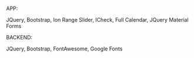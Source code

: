 APP:

JQuery,
Bootstrap,
Ion Range Slider,
ICheck,
Full Calendar,
JQuery Material Forms


BACKEND:

JQuery,
Bootstrap,
FontAwesome,
Google Fonts
